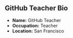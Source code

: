 ## GitHub Teacher Bio

- **Name:** GitHub Teacher
- **Occupation:** Teacher
- **Location:** San Francisco
